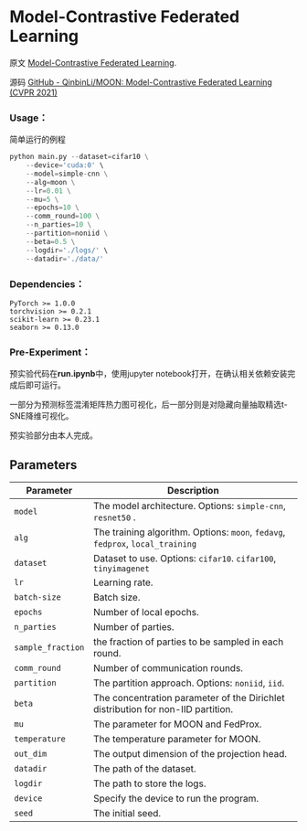 # Model-Contrastive Federated Learning
原文 [Model-Contrastive Federated Learning](https://arxiv.org/pdf/2103.16257.pdf).

源码 [GitHub - QinbinLi/MOON: Model-Contrastive Federated Learning (CVPR 2021)](https://github.com/QinbinLi/MOON)

### Usage：

简单运行的例程

```python
python main.py --dataset=cifar10 \
    --device='cuda:0' \
    --model=simple-cnn \
    --alg=moon \
    --lr=0.01 \
    --mu=5 \
    --epochs=10 \
    --comm_round=100 \
    --n_parties=10 \
    --partition=noniid \
    --beta=0.5 \
    --logdir='./logs/' \
    --datadir='./data/'
```

### Dependencies：

```
PyTorch >= 1.0.0
torchvision >= 0.2.1
scikit-learn >= 0.23.1
seaborn >= 0.13.0
```

### Pre-Experiment：

预实验代码在**run.ipynb**中，使用jupyter notebook打开，在确认相关依赖安装完成后即可运行。

一部分为预测标签混淆矩阵热力图可视化，后一部分则是对隐藏向量抽取精选t-SNE降维可视化。

预实验部分由本人完成。


## Parameters

| Parameter                      | Description                                 |
| ----------------------------- | ---------------------------------------- |
| `model`                     | The model architecture. Options: `simple-cnn`, `resnet50` .|
| `alg` | The training algorithm. Options: `moon`, `fedavg`, `fedprox`, `local_training` |
| `dataset`      | Dataset to use. Options: `cifar10`. `cifar100`, `tinyimagenet`|
| `lr` | Learning rate. |
| `batch-size` | Batch size. |
| `epochs` | Number of local epochs. |
| `n_parties` | Number of parties. |
| `sample_fraction` | the fraction of parties to be sampled in each round. |
| `comm_round`    | Number of communication rounds. |
| `partition` | The partition approach. Options: `noniid`, `iid`. |
| `beta` | The concentration parameter of the Dirichlet distribution for non-IID partition. |
| `mu` | The parameter for MOON and FedProx. |
| `temperature` | The temperature parameter for MOON. |
| `out_dim` | The output dimension of the projection head. |
| `datadir` | The path of the dataset. |
| `logdir` | The path to store the logs. |
| `device` | Specify the device to run the program. |
| `seed` | The initial seed. |
